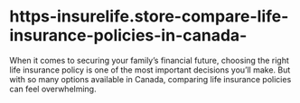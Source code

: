 # https-insurelife.store-compare-life-insurance-policies-in-canada-
When it comes to securing your family’s financial future, choosing the right life insurance policy is one of the most important decisions you’ll make. But with so many options available in Canada, comparing life insurance policies can feel overwhelming. 
